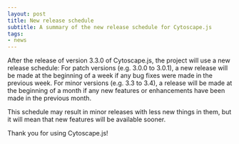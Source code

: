 ```yaml
---
layout: post
title: New release schedule
subtitle: A summary of the new release schedule for Cytoscape.js
tags:
- news
---
```


After the release of version 3.3.0 of Cytoscape.js, the project will use a new release schedule:  For patch versions (e.g. 3.0.0 to 3.0.1), a new release will be made at the beginning of a week if any bug fixes were made in the previous week.  For minor versions (e.g. 3.3 to 3.4), a release will be made at the beginning of a month if any new features or enhancements have been made in the previous month.

This schedule may result in minor releases with less new things in them, but it will mean that new features will be available sooner.

Thank you for using Cytoscape.js!
